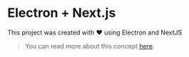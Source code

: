 # Electron + Next.js

This project was created with :heart: using Electron and NextJS

> You can read more about this concept [here](https://leo.im/2017/electron-next).
